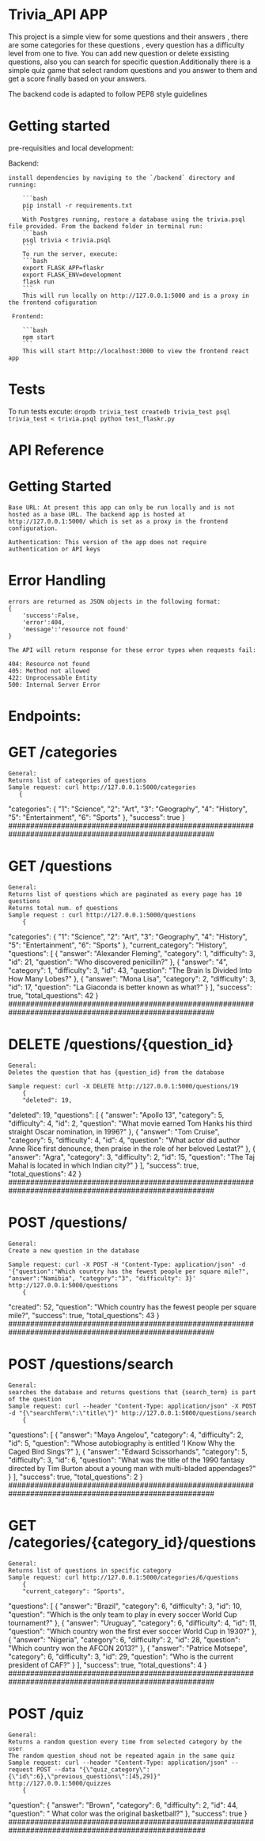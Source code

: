# Trivia_API APP
 This project is a simple view for some questions and their answers , there are some categories for these questions , every question has a difficulty level from one to five. You can add new question or delete exsisting questions, also you can search for specific question.Additionally there is a simple quiz game that select random questions and you answer to them and get a score finally based on your answers.
 
 The backend code is adapted to follow PEP8 style guidelines

 # Getting started
  pre-requisities and local development:
   
   Backend:

    install dependencies by naviging to the `/backend` directory and running:

        ```bash
        pip install -r requirements.txt
        ```
        With Postgres running, restore a database using the trivia.psql file provided. From the backend folder in terminal run:
        ```bash
        psql trivia < trivia.psql
        ```
        To run the server, execute:
        ```bash
        export FLASK_APP=flaskr
        export FLASK_ENV=development
        flask run
        ```
        This will run locally on http://127.0.0.1:5000 and is a proxy in the frontend cofiguration
     
     Frontend:

        ```bash
        npm start
        ```
        This will start http://localhost:3000 to view the frontend react app
  
  # Tests
   To run tests excute:
    ```
    dropdb trivia_test
    createdb trivia_test
    psql trivia_test < trivia.psql
    python test_flaskr.py
    ```


 # API Reference
  # Getting Started
    Base URL: At present this app can only be run locally and is not hosted as a base URL. The backend app is hosted at http://127.0.0.1:5000/ which is set as a proxy in the frontend configuration.
    
    Authentication: This version of the app does not require authentication or API keys

  # Error Handling
    errors are returned as JSON objects in the following format:
    {
        'success':False,
        'error':404,
        'message':'resource not found'
    }
    
    The API will return response for these error types when requests fail:
    
    404: Resource not found
    405: Method not allowed
    422: Unprocessable Entity
    500: Internal Server Error
   
    
  # Endpoints:
   # GET /categories
    General:
    Returns list of categories of questions
    Sample request: curl http://127.0.0.1:5000/categories
       {
  "categories": {
    "1": "Science",
    "2": "Art",
    "3": "Geography",
    "4": "History",
    "5": "Entertainment",
    "6": "Sports"
  },
  "success": true
}
    #######################################################################################################
   # GET /questions
    General:
    Returns list of questions which are paginated as every page has 10 questions
    Returns total num. of questions
    Sample request : curl http://127.0.0.1:5000/questions
        {
  "categories": {
    "1": "Science",
    "2": "Art",
    "3": "Geography",
    "4": "History",
    "5": "Entertainment",
    "6": "Sports"
  },
  "current_category": "History",
  "questions": [
    {
      "answer": "Alexander Fleming",
      "category": 1,
      "difficulty": 3,
      "id": 21,
      "question": "Who discovered penicillin?"
    },
    {
      "answer": "4",
      "category": 1,
      "difficulty": 3,
      "id": 43,
      "question": "The Brain Is Divided Into How Many Lobes?"
    }, {
      "answer": "Mona Lisa",
      "category": 2,
      "difficulty": 3,
      "id": 17,
      "question": "La Giaconda is better known as what?"
    }
  ],
  "success": true,
  "total_questions": 42
  }
        #######################################################################################################
   # DELETE /questions/{question_id}
    General:
    Deletes the question that has {question_id} from the database
    
    Sample request: curl -X DELETE http://127.0.0.1:5000/questions/19
        {
        "deleted": 19,
        
  "deleted": 19,
  "questions": [
    {
      "answer": "Apollo 13",
      "category": 5,
      "difficulty": 4,
      "id": 2,
      "question": "What movie earned Tom Hanks his third straight Oscar nomination, in 1996?"
    },
    {
      "answer": "Tom Cruise",
      "category": 5,
      "difficulty": 4,
      "id": 4,
      "question": "What actor did author Anne Rice first denounce, then praise in the role of her beloved Lestat?"
    },
    {
      "answer": "Agra",
      "category": 3,
      "difficulty": 2,
      "id": 15,
      "question": "The Taj Mahal is located in which Indian city?"
    }
  ],
  "success": true,
  "total_questions": 42
  }
        #######################################################################################################
   # POST /questions/
    General:
    Create a new question in the database
    
    Sample request: curl -X POST -H "Content-Type: application/json" -d '{"question":"Which country has the fewest people per square mile?", "answer":"Namibia", "category":"3", "difficulty": 3}' http://127.0.0.1:5000/questions
        {
  "created": 52,
  "question": "Which country has the fewest people per square mile?",
  "success": true,
  "total_questions": 43
}
    #######################################################################################################
   # POST /questions/search
    General:
    searches the database and returns questions that {search_term} is part of the question
    Sample request: curl --header "Content-Type: application/json" -X POST -d "{\"searchTerm\":\"title\"}" http://127.0.0.1:5000/questions/search
        {
  "questions": [
    {
      "answer": "Maya Angelou",
      "category": 4,
      "difficulty": 2,
      "id": 5,
      "question": "Whose autobiography is entitled 'I Know Why the Caged Bird Sings'?"
    },
    {
      "answer": "Edward Scissorhands",
      "category": 5,
      "difficulty": 3,
      "id": 6,
      "question": "What was the title of the 1990 fantasy directed by Tim Burton about a young man with multi-bladed appendages?"
    }
  ],
  "success": true,
  "total_questions": 2
}
    #######################################################################################################
   # GET /categories/{category_id}/questions
    General:
    Returns list of questions in specific category
    Sample request: curl http://127.0.0.1:5000/categories/6/questions
        {
        "current_category": "Sports",
  "questions": [
    {
      "answer": "Brazil",
      "category": 6,
      "difficulty": 3,
      "id": 10,
      "question": "Which is the only team to play in every soccer World Cup tournament?"
    },
    {
      "answer": "Uruguay",
      "category": 6,
      "difficulty": 4,
      "id": 11,
      "question": "Which country won the first ever soccer World Cup in 1930?"
    },
    {
      "answer": "Nigeria",
      "category": 6,
      "difficulty": 2,
      "id": 28,
      "question": "Which country won the AFCON 2013?"
    },
    {
      "answer": "Patrice Motsepe",
      "category": 6,
      "difficulty": 3,
      "id": 29,
      "question": "Who is the current president of CAF?"
    }
  ],
  "success": true,
  "total_questions": 4
}
    #######################################################################################################
   # POST /quiz
    General:
    Returns a random question every time from selected category by the user
    The random question shoud not be repeated again in the same quiz
    Sample request: curl --header "Content-Type: application/json" --request POST --data "{\"quiz_category\":{\"id\":6},\"previous_questions\":[45,29]}" http://127.0.0.1:5000/quizzes
        {
  "question": {
    "answer": "Brown",
    "category": 6,
    "difficulty": 2,
    "id": 44,
    "question": " What color was the original basketball?"
  },
  "success": true
}
#####################################################################################################
